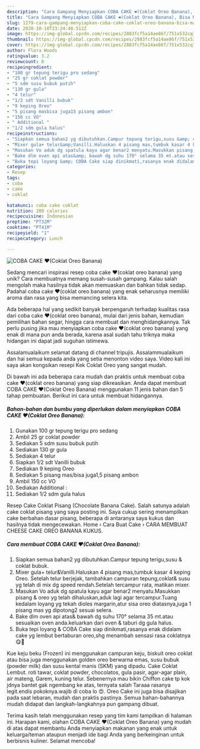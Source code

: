 ```yaml
---
description: "Cara Gampang Menyiapkan COBA CAKE ❤(Coklat Oreo Banana), Bisa Manjain Lidah"
title: "Cara Gampang Menyiapkan COBA CAKE ❤(Coklat Oreo Banana), Bisa Manjain Lidah"
slug: 1279-cara-gampang-menyiapkan-coba-cake-coklat-oreo-banana-bisa-manjain-lidah
date: 2020-10-10T23:24:48.512Z
image: https://img-global.cpcdn.com/recipes/2883fcf5a14ae86f/751x532cq70/coba-cake-❤coklat-oreo-banana-foto-resep-utama.jpg
thumbnail: https://img-global.cpcdn.com/recipes/2883fcf5a14ae86f/751x532cq70/coba-cake-❤coklat-oreo-banana-foto-resep-utama.jpg
cover: https://img-global.cpcdn.com/recipes/2883fcf5a14ae86f/751x532cq70/coba-cake-❤coklat-oreo-banana-foto-resep-utama.jpg
author: Flora Woods
ratingvalue: 3.2
reviewcount: 8
recipeingredient:
- "100 gr tepung terigu pro sedang"
- "25 gr coklat powder"
- "5 sdm susu bubuk putih"
- "130 gr gula"
- "4 telur"
- "1/2 sdt Vanilli bubuk"
- "9 keping Oreo"
- "5 pisang masbisa juga15 pisang ambon"
- "150 cc VO"
- " Additional "
- "1/2 sdm gula halus"
recipeinstructions:
- "Siapkan semua bahan2 yg dibutuhkan.Campur tepung terigu,susu &amp; coklat bubuk."
- "Mixer gula+ telur&amp;Vanilli.Haluskan 4 pisang mas,tumbuk kasar 4 keping Oreo. Setelah telur berjejak, tambahkan campuran tepung,coklat&amp; susu yg telah di mix dg speed rendah.Setelah tercampur rata, matikan mixer."
- "Masukan Vo aduk dg spatula kayu agar benar2 menyatu.Masukkan pisang &amp; oreo yg telah dihaluskan,aduk lagi agar tercampur.Tuang kedalam loyang yg tekah dioles margarin,atur sisa oreo diatasnya,juga 1 pisang mas yg dipotong2 sesuai selera."
- "Bake dlm oven api atas&amp; bawah dg suhu 170° selama 35 mt.atau sesuaikan oven anda.keluarkan dari oven &amp; taburi dg gula halus."
- "Buka tepi loyang &amp; COBA Cake siap dinikmati,rasanya enak didalam cake yg lembut bertaburan oreo,shg menambah sensasi rasa coklatnya😋🤩"
categories:
- Resep
tags:
- coba
- cake
- coklat

katakunci: coba cake coklat 
nutrition: 209 calories
recipecuisine: Indonesian
preptime: "PT32M"
cooktime: "PT41M"
recipeyield: "1"
recipecategory: Lunch

---
```



![COBA CAKE ❤(Coklat Oreo Banana)](https://img-global.cpcdn.com/recipes/2883fcf5a14ae86f/751x532cq70/coba-cake-❤coklat-oreo-banana-foto-resep-utama.jpg)

Sedang mencari inspirasi resep coba cake ❤(coklat oreo banana) yang unik? Cara membuatnya memang susah-susah gampang. Kalau salah mengolah maka hasilnya tidak akan memuaskan dan bahkan tidak sedap. Padahal coba cake ❤(coklat oreo banana) yang enak seharusnya memiliki aroma dan rasa yang bisa memancing selera kita.

Ada beberapa hal yang sedikit banyak berpengaruh terhadap kualitas rasa dari coba cake ❤(coklat oreo banana), mulai dari jenis bahan, kemudian pemilihan bahan segar, hingga cara membuat dan menghidangkannya. Tak perlu pusing jika mau menyiapkan coba cake ❤(coklat oreo banana) yang enak di mana pun anda berada, karena asal sudah tahu triknya maka hidangan ini dapat jadi suguhan istimewa.

Assalamualaikum selamat datang di channel tripujis. Assalammualaikum dan hai semua kepada anda yang setia menonton video saya. Video kali ini saya akan kongsikan resepi Kek Coklat Oreo yang sangat mudah.


Di bawah ini ada beberapa cara mudah dan praktis untuk membuat coba cake ❤(coklat oreo banana) yang siap dikreasikan. Anda dapat membuat COBA CAKE ❤(Coklat Oreo Banana) menggunakan 11 jenis bahan dan 5 tahap pembuatan. Berikut ini cara untuk membuat hidangannya.

<!--inarticleads1-->

##### Bahan-bahan dan bumbu yang diperlukan dalam menyiapkan COBA CAKE ❤(Coklat Oreo Banana):

1. Gunakan 100 gr tepung terigu pro sedang
1. Ambil 25 gr coklat powder
1. Sediakan 5 sdm susu bubuk putih
1. Sediakan 130 gr gula
1. Sediakan 4 telur
1. Siapkan 1/2 sdt Vanilli bubuk
1. Sediakan 9 keping Oreo
1. Sediakan 5 pisang mas/bisa juga1,5 pisang ambon
1. Ambil 150 cc VO
1. Sediakan  Additional :
1. Sediakan 1/2 sdm gula halus


Resep Cake Coklat Pisang (Chocolate Banana Cake). Salah satunya adalah cake coklat pisang yang saya posting ini. Saya cukup sering menampilkan cake berbahan dasar pisang, beberapa di antaranya saya kukus dan hasilnya tidak mengecewakan. Home › Cara Buat Cake › CARA MEMBUAT CHEESE CAKE OREO BANANA KUKUS. 

<!--inarticleads2-->

##### Cara membuat COBA CAKE ❤(Coklat Oreo Banana):

1. Siapkan semua bahan2 yg dibutuhkan.Campur tepung terigu,susu &amp; coklat bubuk.
1. Mixer gula+ telur&amp;Vanilli.Haluskan 4 pisang mas,tumbuk kasar 4 keping Oreo. Setelah telur berjejak, tambahkan campuran tepung,coklat&amp; susu yg telah di mix dg speed rendah.Setelah tercampur rata, matikan mixer.
1. Masukan Vo aduk dg spatula kayu agar benar2 menyatu.Masukkan pisang &amp; oreo yg telah dihaluskan,aduk lagi agar tercampur.Tuang kedalam loyang yg tekah dioles margarin,atur sisa oreo diatasnya,juga 1 pisang mas yg dipotong2 sesuai selera.
1. Bake dlm oven api atas&amp; bawah dg suhu 170° selama 35 mt.atau sesuaikan oven anda.keluarkan dari oven &amp; taburi dg gula halus.
1. Buka tepi loyang &amp; COBA Cake siap dinikmati,rasanya enak didalam cake yg lembut bertaburan oreo,shg menambah sensasi rasa coklatnya😋🤩


Kue keju beku (Frozen) ini menggunakan campuran keju, biskuit oreo coklat atau bisa juga menggunakan golden oreo berwarna emas, susu bubuk (powder milk) dan susu kental manis (SKM) yang dipadu. Cake Coklat Lembut. roti tawar, coklat powder, chocolatos, gula pasir, agar-agar plain, air mateng, Garem, kuning telur. Sebenernya mau bikin Chiffon cake tp kok jdnya bantet gak ngembang ke atas, ternyata salah Taraaa rasanya legit.endis pokoknya.wajib di coba lo 😍. Oreo Cake ini juga bisa disajikan pada saat lebaran, mudah dan praktis pastinya. Semua bahan-bahannya mudah didapat dan langkah-langkahnya pun gampang dibuat. 

Terima kasih telah menggunakan resep yang tim kami tampilkan di halaman ini. Harapan kami, olahan COBA CAKE ❤(Coklat Oreo Banana) yang mudah di atas dapat membantu Anda menyiapkan makanan yang enak untuk keluarga/teman ataupun menjadi ide bagi Anda yang berkeinginan untuk berbisnis kuliner. Selamat mencoba!
